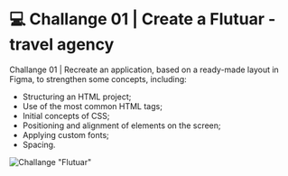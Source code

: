 # 💻 Challange 01 | Create a Flutuar - travel agency

Challange 01 | Recreate an application, based on a ready-made layout in Figma, to strengthen some concepts, including:

- Structuring an HTML project;
- Use of the most common HTML tags;
- Initial concepts of CSS;
- Positioning and alignment of elements on the screen;
- Applying custom fonts;
- Spacing.

![Challange "Flutuar"](./assets/flutuar.png)
